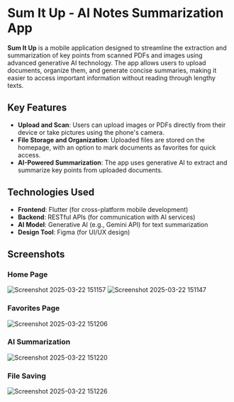 # Sum It Up - AI Notes Summarization App

**Sum It Up** is a mobile application designed to streamline the extraction and summarization of key points from scanned PDFs and images using advanced generative AI technology. The app allows users to upload documents, organize them, and generate concise summaries, making it easier to access important information without reading through lengthy texts. 

## Key Features
- **Upload and Scan**: Users can upload images or PDFs directly from their device or take pictures using the phone's camera.
- **File Storage and Organization**: Uploaded files are stored on the homepage, with an option to mark documents as favorites for quick access.
- **AI-Powered Summarization**: The app uses generative AI to extract and summarize key points from uploaded documents.

## Technologies Used
- **Frontend**: Flutter (for cross-platform mobile development)
- **Backend**: RESTful APIs (for communication with AI services)
- **AI Model**: Generative AI (e.g., Gemini API) for text summarization
- **Design Tool**: Figma (for UI/UX design)

## Screenshots
### Home Page
![Screenshot 2025-03-22 151157](https://github.com/user-attachments/assets/eb3213fb-6638-4b52-ad9d-560494266a89)
![Screenshot 2025-03-22 151147](https://github.com/user-attachments/assets/c5da95f4-5718-4384-9657-75dd271c0842)

### Favorites Page
![Screenshot 2025-03-22 151206](https://github.com/user-attachments/assets/92c5d042-fb07-4a4d-b251-9824868a2122)

### AI Summarization
![Screenshot 2025-03-22 151220](https://github.com/user-attachments/assets/4cafa4d9-d0f9-46ea-b024-dbe78144f29e)

### File Saving
![Screenshot 2025-03-22 151226](https://github.com/user-attachments/assets/edc8a779-b767-4416-bd57-5987b20a7aae)
